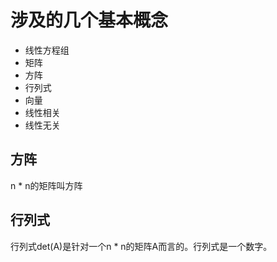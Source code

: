 # 涉及的几个基本概念
  * 线性方程组
  * 矩阵
  * 方阵
  * 行列式
  * 向量
  * 线性相关
  * 线性无关
 
 ## 方阵
 n * n的矩阵叫方阵
 ## 行列式
 行列式det(A)是针对一个n * n的矩阵A而言的。行列式是一个数字。
 
 
 
 
 
